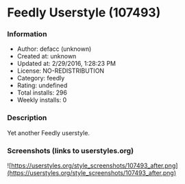 # Feedly Userstyle (107493)

### Information
- Author: defacc (unknown)
- Created at: unknown
- Updated at: 2/29/2016, 1:28:23 PM
- License: NO-REDISTRIBUTION
- Category: feedly
- Rating: undefined
- Total installs: 296
- Weekly installs: 0


### Description
Yet another Feedly userstyle.


### Screenshots (links to userstyles.org)
![https://userstyles.org/style_screenshots/107493_after.png](https://userstyles.org/style_screenshots/107493_after.png)


